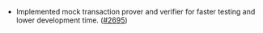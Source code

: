 - Implemented mock transaction prover and verifier for faster testing and lower
  development time. ([\#2695](https://github.com/anoma/namada/pull/2695))